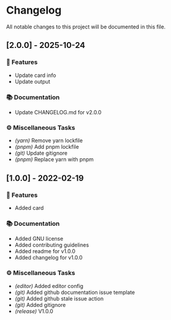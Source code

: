 # Changelog

All notable changes to this project will be documented in this file.

## [2.0.0] - 2025-10-24

### 🚀 Features

- Update card info
- Update output

### 📚 Documentation

- Update CHANGELOG.md for v2.0.0

### ⚙️ Miscellaneous Tasks

- *(yarn)* Remove yarn lockfile
- *(pnpm)* Add pnpm lockfile
- *(git)* Update gitignore
- *(pnpm)* Replace yarn with pnpm

## [1.0.0] - 2022-02-19

### 🚀 Features

- Added card

### 📚 Documentation

- Added GNU license
- Added contributing guidelines
- Added readme for v1.0.0
- Added changelog for v1.0.0

### ⚙️ Miscellaneous Tasks

- *(editor)* Added editor config
- *(git)* Added github documentation issue template
- *(git)* Added github stale issue action
- *(git)* Added gitignore
- *(release)* V1.0.0

<!-- generated by git-cliff -->
